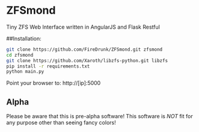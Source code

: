 # ZFSmond
Tiny ZFS Web Interface written in AngularJS and Flask Restful

##Installation:

```bash
git clone https://github.com/FireDrunk/ZFSmond.git zfsmond
cd zfsmond
git clone https://github.com/Xaroth/libzfs-python.git libzfs
pip install -r requirements.txt
python main.py
```
Point your browser to: http://[ip]:5000

## Alpha
Please be aware that this is pre-alpha software!
This software is *NOT* fit for any purpose other than seeing fancy colors!
